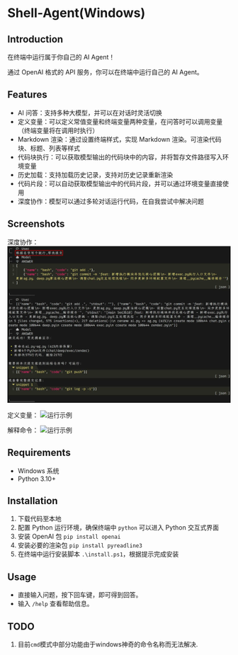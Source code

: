 # Shell-Agent(Windows)

## Introduction

在终端中运行属于你自己的 AI Agent！

通过 OpenAI 格式的 API 服务，你可以在终端中运行自己的 AI Agent。

## Features

- AI 问答：支持多种大模型，并可以在对话时灵活切换
- 定义变量：可以定义常值变量和终端变量两种变量，在问答时可以调用变量（终端变量将在调用时执行）
- Markdown 渲染：通过设置终端样式，实现 Markdown 渲染。可渲染代码块、标题、列表等样式
- 代码块执行：可以获取模型输出的代码块中的内容，并将暂存文件路径写入环境变量
- 历史加载：支持加载历史记录，支持对历史记录重新渲染
- 代码片段：可以自动获取模型输出中的代码片段，并可以通过环境变量直接使用
- 深度协作：模型可以通过多轮对话运行代码，在自我尝试中解决问题

## Screenshots
深度协作：
![运行示例](./img/Commit.png)

定义变量：
![运行示例](./img/OS.png)

解释命令：
![运行示例](./img/OS2.png)

## Requirements
- Windows 系统
- Python 3.10+

## Installation

1. 下载代码至本地
2. 配置 Python 运行环境，确保终端中 `python` 可以进入 Python 交互式界面
3. 安装 OpenAI 包 `pip install openai`
4. 安装必要的渲染包 `pip install pyreadline3`
4. 在终端中运行安装脚本 `.\install.ps1`，根据提示完成安装

## Usage
- 直接输入问题，按下回车键，即可得到回答。
- 输入 `/help` 查看帮助信息。

## TODO

1. 目前`cmd`模式中部分功能由于windows神奇的命令名称而无法解决. 